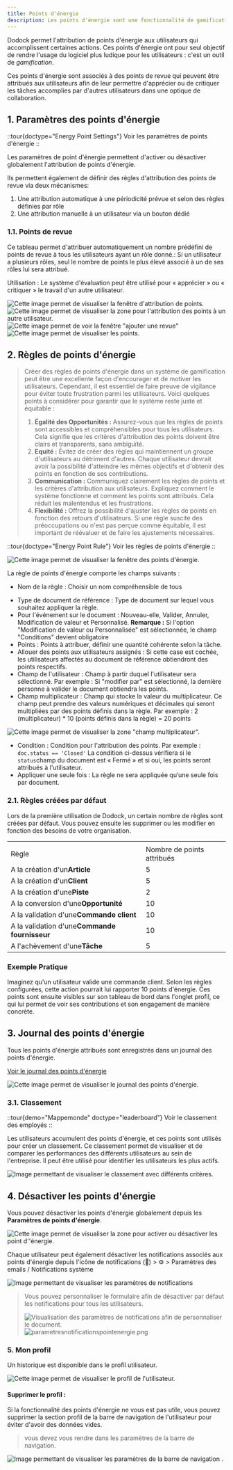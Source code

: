 ```yaml
---
title: Points d'énergie
description: Les points d'énergie sont une fonctionnalité de gamification, constituant des récompenses accordées aux utilisateurs pour diverses actions et réalisations au sein de Dokos. Ils servent à valoriser les efforts, l'engagement des employés.
---
```


Dodock permet l'attribution de points d'énergie aux utilisateurs qui accomplissent certaines actions. Ces points d'énergie ont pour seul objectif de rendre l'usage du logiciel plus ludique pour les utilisateurs : c'est un outil de _gamification_.

Ces points d'énergie sont associés à des points de revue qui peuvent être attribués aux utilisateurs afin de leur permettre d'apprécier ou de critiquer les tâches accomplies par d'autres utilisateurs dans une optique de collaboration.

## 1. Paramètres des points d'énergie

::tour{doctype="Energy Point Settings"}
Voir les paramètres de points d'énergie
::

Les paramètres de point d'énergie permettent d'activer ou désactiver globalement l'attribution de points d'énergie.

Ils permettent également de définir des règles d'attribution des points de revue via deux mécanismes:

1. Une attribution automatique à une périodicité prévue et selon des règles définies par rôle
2. Une attribution manuelle à un utilisateur via un bouton dédié

### 1.1. Points de revue

Ce tableau permet d'attribuer automatiquement un nombre prédéfini de points de revue à tous les utilisateurs ayant un rôle donné.: Si un utilisateur a plusieurs rôles, seul le nombre de points le plus élevé associé à un de ses rôles lui sera attribué.

Utilisation : Le système d'évaluation peut être utilisé pour « apprécier » ou « critiquer » le travail d'un autre utilisateur.

![Cette image permet de visualiser la fenêtre d'attribution de points.](/revuepointsdenergie.png)![Cette image permet de visualiser la zone pour l'attribution des points à un autre utilisateur.](/revues.png)![Cette image permet de voir la fenêtre "ajouter une revue"](/detailsrevue.png)![Cette image permet de visualiser les points.](/visupointsrevues.png)

## 2. Règles de points d'énergie

> Créer des règles de points d'énergie dans un système de gamification peut être une excellente façon d'encourager et de motiver les utilisateurs. Cependant, il est essentiel de faire preuve de vigilance pour éviter toute frustration parmi les utilisateurs. Voici quelques points à considérer pour garantir que le système reste juste et équitable :
>
> 1. **Égalité des Opportunités :** Assurez-vous que les règles de points sont accessibles et compréhensibles pour tous les utilisateurs. Cela signifie que les critères d'attribution des points doivent être clairs et transparents, sans ambiguïté.
> 2. **Equité :** Évitez de créer des règles qui maintiennent un groupe d'utilisateurs au détriment d'autres. Chaque utilisateur devrait avoir la possibilité d'atteindre les mêmes objectifs et d'obtenir des points en fonction de ses contributions.
> 3. **Communication :** Communiquez clairement les règles de points et les critères d'attribution aux utilisateurs. Expliquez comment le système fonctionne et comment les points sont attribués. Cela réduit les malentendus et les frustrations.
> 4. **Flexibilité :** Offrez la possibilité d'ajuster les règles de points en fonction des retours d'utilisateurs. Si une règle suscite des préoccupations ou n'est pas perçue comme équitable, il est important de réévaluer et de faire les ajustements nécessaires.

::tour{doctype="Energy Point Rule"}
Voir les règles de points d'énergie
::

![Cette image permet de visualiser la fenêtre des points d'énergie.](/pointsenergie.png)

La règle de points d'énergie comporte les champs suivants :

- Nom de la règle : Choisir un nom compréhensible de tous

* Type de document de référence : Type de document sur lequel vous souhaitez appliquer la règle.
* Pour l'événement sur le document : Nouveau-elle, Valider, Annuler, Modification de valeur et Personnalisé. **Remarque :** Si l'option "Modification de valeur ou Personnalisée" est sélectionnée, le champ "Conditions" devient obligatoire
* Points : Points à attribuer, définir une quantité cohérente selon la tâche.
* Allouer des points aux utilisateurs assignés : Si cette case est cochée, les utilisateurs affectés au document de référence obtiendront des points respectifs.
* Champ de l'utilisateur : Champ à partir duquel l'utilisateur sera sélectionné. Par exemple : Si "modifier par" est sélectionné, la dernière personne à valider le document obtiendra les points.
* Champ multiplicateur : Champ qui stocke la valeur du multiplicateur. Ce champ peut prendre des valeurs numériques et décimales qui seront multipliées par des points définis dans la règle. Par exemple : 2 (multiplicateur) \* 10 (points définis dans la règle) = 20 points

![Cette image permet de visualiser la zone "champ multiplicateur".](/champmultiplicateur.png)

- Condition : Condition pour l'attribution des points. Par exemple : `doc.status == 'Closed'` La condition ci-dessus vérifiera si le `status`champ du document est « Fermé » et si oui, les points seront attribués à l'utilisateur.
- Appliquer une seule fois : La règle ne sera appliquée qu’une seule fois par document.

### 2.1. Règles créées par défaut

Lors de la première utilisation de Dodock, un certain nombre de règles sont créées par défaut. Vous pouvez ensuite les supprimer ou les modifier en fonction des besoins de votre organisation.

|                                               |                            |
| --------------------------------------------- | -------------------------- |
|                                               |                            |
| Règle                                         | Nombre de points attribués |
| A la création d'un**Article**                 | 5                          |
| A la création d'un**Client**                  | 5                          |
| A la création d'une**Piste**                  | 2                          |
| A la conversion d'une**Opportunité**          | 10                         |
| A la validation d'une**Commande client**      | 10                         |
| A la validation d'une**Commande fournisseur** | 10                         |
| A l'achèvement d'une**Tâche**                 | 5                          |

### Exemple Pratique

Imaginez qu'un utilisateur valide une commande client. Selon les règles configurées, cette action pourrait lui rapporter 10 points d'énergie. Ces points sont ensuite visibles sur son tableau de bord dans l'onglet profil, ce qui lui permet de voir ses contributions et son engagement de manière concrète.

## 3. Journal des points d'énergie

Tous les points d'énergie attribués sont enregistrés dans un journal des points d'énergie.

[Voir le journal des points d'énergie](https://tierslieux.dokos.io/app/energy-point-settings)

![Cette image permet de visualiser le journal des points d'énergie.](/journaldespointsdenergie.png)

### 3.1. Classement

::tour{demo="Mappemonde" doctype="leaderboard"}
Voir le classement des employés 
::

Les utilisateurs accumulent des points d'énergie, et ces points sont utilisés pour créer un classement. Ce classement permet de visualiser et de comparer les performances des différents utilisateurs au sein de l'entreprise. Il peut être utilisé pour identifier les utilisateurs les plus actifs.

![Image permettant de visualiser le classement avec différents critères.](/Classement%20.png)

## 4. Désactiver les points d'énergie

Vous pouvez désactiver les points d'énergie globalement depuis les **Paramètres de points d'énergie**.

![Cette image permet de visualiser la zone pour activer ou désactiver les point d''énergie.](/activerpointdenergie.png)

Chaque utilisateur peut également désactiver les notifications associés aux points d'énergie depuis l'icône de notifications (🔔) > ⚙ > Paramètres des emails / Notifications système

![Image permettant de visualiser les paramètres de notifications](/notificationpointdenergie.png)

> Vous pouvez personnaliser le formulaire afin de désactiver par défaut les notifications pour tous les utilisateurs.
>
> ![Visualisation des paramètres de notifications afin de personnaliser le document.](/parametresnotificationspersonnalisation.png)![parametresnotificationspointenergie.png](/parametresnotificationspointenergie.png)

### 5. Mon profil

Un historique est disponible dans le profil utilisateur.

![Cette image permet de visualiser le profil de l'utilisateur.](/profil.png)

#### Supprimer le profil :

Si la fonctionnalité des points d'énergie ne vous est pas utile, vous pouvez supprimer la section profil de la barre de navigation de l'utilisateur pour éviter d'avoir des données vides.

> vous devez vous rendre dans les paramètres de la barre de navigation.

![Image permettant de visualiser les paramètres de la barre de navigation .](/Parametrebarredenavigation.png)
